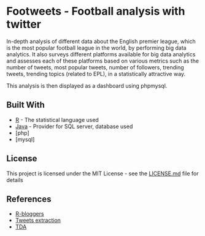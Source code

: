 # Footweets - Football analysis with twitter

In-depth analysis of different data about the English premier league, which is the most popular football league in the world, by performing big data analytics. It also surveys different platforms available for big data analytics and assesses each of these platforms based on various metrics such as the number of tweets, most popular tweets, number of followers, trending tweets, trending topics (related to EPL), in a statistically attractive way.

This analysis is then displayed as a dashboard using phpmysql. 

## Built With

* [R](https://www.r-project.org/) - The statistical language used
* [Java](https://coderanch.com/t/566473/java/Extract-tweets-Twitter) - Provider for SQL server, database used
* [php]
* [mysql]

## License

This project is licensed under the MIT License - see the [LICENSE.md](LICENSE.md) file for details

## References

* [R-bloggers](https://www.r-bloggers.com/analyze-twitter-data-using-r/)
* [Tweets extraction](http://dwbitechguru.blogspot.com/2014/12/java-code-to-get-tweets-from-current.html)
* [TDA](http://www.acsu.buffalo.edu/~mjalimin/index.html)